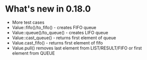 # What's new in 0.18.0

* More test cases
* Value::fifo()/to_fifo() - creates FIFO queue
* Value::queue()/to_queue() - creates LIFO queue
* Value::cast_queue() - returns first element of queue
* Value.cast_fifo() - returns first element of fifo
* Value.pull() removes last element from LIST/RESULT/FIFO or first element from QUEUE
